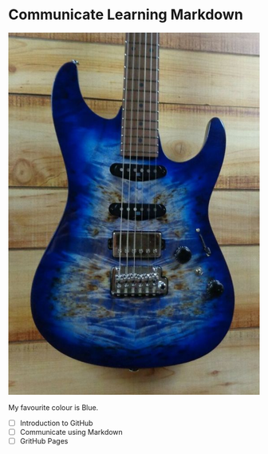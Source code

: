 # Communicate Learning Markdown

![Image of a Blue Electric Guitar](https://github.com/AJAmaning/Media/blob/main/7d6d6b2c9f46fdcc71f809ca581fed72.jpg)
<p> My favourite colour is Blue.</p>

- [ ] Introduction to GitHub
- [ ] Communicate using Markdown
- [ ] GritHub Pages
